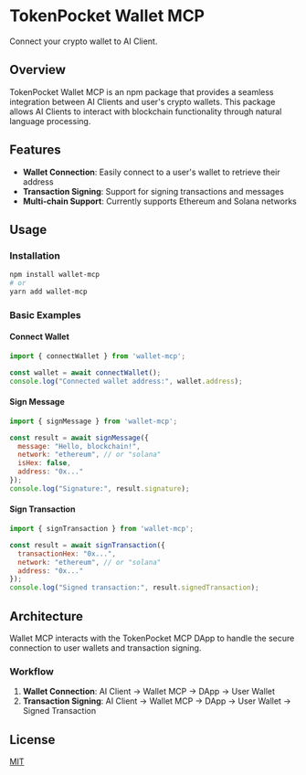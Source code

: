 # TokenPocket Wallet MCP

Connect your crypto wallet to AI Client.

## Overview

TokenPocket Wallet MCP is an npm package that provides a seamless integration between AI Clients and user's crypto wallets. This package allows AI Clients to interact with blockchain functionality through natural language processing.

## Features

- **Wallet Connection**: Easily connect to a user's wallet to retrieve their address
- **Transaction Signing**: Support for signing transactions and messages
- **Multi-chain Support**: Currently supports Ethereum and Solana networks

## Usage

### Installation

```bash
npm install wallet-mcp
# or
yarn add wallet-mcp
```

### Basic Examples

#### Connect Wallet

```javascript
import { connectWallet } from 'wallet-mcp';

const wallet = await connectWallet();
console.log("Connected wallet address:", wallet.address);
```

#### Sign Message

```javascript
import { signMessage } from 'wallet-mcp';

const result = await signMessage({
  message: "Hello, blockchain!",
  network: "ethereum", // or "solana"
  isHex: false,
  address: "0x..."
});
console.log("Signature:", result.signature);
```

#### Sign Transaction

```javascript
import { signTransaction } from 'wallet-mcp';

const result = await signTransaction({
  transactionHex: "0x...",
  network: "ethereum", // or "solana"
  address: "0x..."
});
console.log("Signed transaction:", result.signedTransaction);
```

## Architecture

Wallet MCP interacts with the TokenPocket MCP DApp to handle the secure connection to user wallets and transaction signing.

### Workflow

1. **Wallet Connection**: AI Client -> Wallet MCP -> DApp -> User Wallet
2. **Transaction Signing**: AI Client -> Wallet MCP -> DApp -> User Wallet -> Signed Transaction

## License

[MIT](LICENSE)
